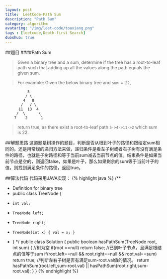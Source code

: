```yaml
---
layout: post
title:  LeetCode-Path Sum
description: "Path Sum"
category: algorithm
avatarimg: "/img/leet-code/touxiang.png"
tags : [leetcode,Depth-first Search]
duoshuo: true
---
```

##题目
####Path Sum
>Given a binary tree and a sum, determine if the tree has a root-to-leaf path such that adding up all the values along the path equals the given sum.

>For example:
>Given the below binary tree and `sum = 22`,
>
              5
             / \
            4   8
           /   / \
          11  13  4
         /  \      \
        7    2      1

>return true, as there exist a root-to-leaf path `5->4->11->2` which sum is 22.

<!-- more -->
	
##解题思路
这道题是树操作的题目，判断是否从根到叶子的路径和跟给定sum相同的。还是用常规的递归方法来做，递归条件是看左子树或者右子树有没有满足条件的路径，也就是子树路径和等于当前sum减去当前节点的值。结束条件是如果当前节点是空的，则返回false，如果是叶子，那么如果剩余的sum等于当前叶子的值，则找到满足条件的路径，返回true。

##算法代码
代码采用JAVA实现： 
{% highlight java %}
/**
 * Definition for binary tree
 * public class TreeNode {
 *     int val;
 *     TreeNode left;
 *     TreeNode right;
 *     TreeNode(int x) { val = x; }
 * }
 */
public class Solution {
   public boolean hasPathSum(TreeNode root, int sum) {
   		//树为空
	    if(root ==null)
	    	return false;
	    //已到叶子节点，且满足根结点的值等于sum
	    if(root.left==null && root.right==null && root.val==sum)
	    	return true;
	    //判断左右子树是否有满足sum-root.val值的情况。
	    return hasPathSum(root.left,sum-root.val) || hasPathSum(root.right,sum-root.val);
	}
}
{% endhighlight %}






